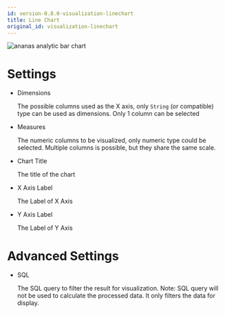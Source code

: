 ```yaml
---
id: version-0.8.0-visualization-linechart
title: Line Chart
original_id: visualization-linechart
---
```


![ananas analytic bar chart](assets/linechart.png)


# Settings

- Dimensions

  The possible columns used as the X axis, only `String` (or compatible) type can be used as dimensions. Only 1 column can be selected

- Measures

  The numeric columns to be visualized, only numeric type could be selected. Multiple columns is possible, but they share the same scale.

- Chart Title

  The title of the chart

- X Axis Label

  The Label of X Axis

- Y Axis Label

  The Label of Y Axis

# Advanced Settings

- SQL

  The SQL query to filter the result for visualization. Note: SQL query will not be used to calculate the processed data. It only filters the data for display.
